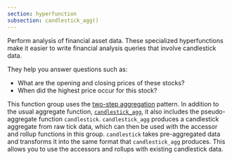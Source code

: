 ```yaml
---
section: hyperfunction
subsection: candlestick_agg()
---
```


Perform analysis of financial asset data. These specialized hyperfunctions make
it easier to write financial analysis queries that involve candlestick data.

They help you answer questions such as:

*   What are the opening and closing prices of these stocks?
*   When did the highest price occur for this stock?

This function group uses the [two-step aggregation][two-step-aggregation]
pattern. In addition to the usual aggregate function,
[`candlestick_agg`][candlestick_agg], it also includes the pseudo-aggregate
function `candlestick`. `candlestick_agg` produces a candlestick aggregate from
raw tick data, which can then be used with the accessor and rollup functions in
this group. `candlestick` takes pre-aggregated data and transforms it into the
same format that `candlestick_agg` produces. This allows you to use the
accessors and rollups with existing candlestick data.

[candlestick_agg]: #candlestick_agg
[two-step-aggregation]: #two-step-aggregation
